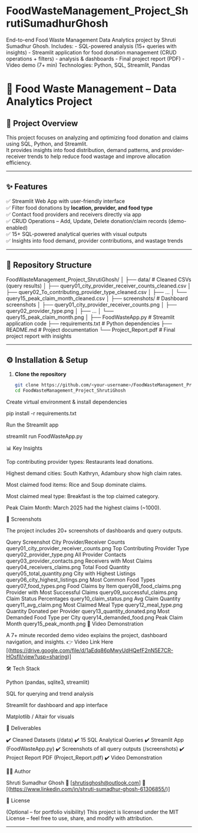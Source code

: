 # FoodWasteManagement_Project_ShrutiSumadhurGhosh
End-to-end Food Waste Management Data Analytics project by Shruti Sumadhur Ghosh.  Includes: - SQL-powered analysis (15+ queries with insights)  - Streamlit application for food donation management (CRUD operations + filters)  - analysis &amp; dashboards  - Final project report (PDF)  - Video demo (7+ min)  Technologies: Python, SQL, Streamlit, Pandas
# 🍲 Food Waste Management – Data Analytics Project

## 📌 Project Overview
This project focuses on analyzing and optimizing food donation and claims using SQL, Python, and Streamlit.  
It provides insights into food distribution, demand patterns, and provider-receiver trends to help reduce food wastage and improve allocation efficiency.

---

## ✨ Features
✅ Streamlit Web App with user-friendly interface  
✅ Filter food donations by **location, provider, and food type**  
✅ Contact food providers and receivers directly via app  
✅ CRUD Operations – Add, Update, Delete donation/claim records (demo-enabled)  
✅ 15+ SQL-powered analytical queries with visual outputs  
✅ Insights into food demand, provider contributions, and wastage trends  

---

## 📂 Repository Structure
FoodWasteManagement_Project_ShrutiGhosh/
│
├── data/ # Cleaned CSVs (query results)
│ ├── query01_city_provider_receiver_counts_cleaned.csv
│ ├── query02_To_contributing_provider_type_cleaned.csv
│ ├── ...
│ └── query15_peak_claim_month_cleaned.csv
│
├── screenshots/ # Dashboard screenshots
│ ├── query01_city_provider_receiver_counts.png
│ ├── query02_provider_type.png
│ ├── ...
│ └── query15_peak_claim_month.png
│
├── FoodWasteApp.py # Streamlit application code
├── requirements.txt # Python dependencies
├── README.md # Project documentation
└── Project_Report.pdf # Final project report with insights


---

## ⚙️ Installation & Setup
1. **Clone the repository**
   ```bash
   git clone https://github.com/<your-username>/FoodWasteManagement_Project_ShrutiGhosh.git
   cd FoodWasteManagement_Project_ShrutiGhosh


Create virtual environment & install dependencies

pip install -r requirements.txt


Run the Streamlit app

streamlit run FoodWasteApp.py

📊 Key Insights

Top contributing provider types: Restaurants lead donations.

Highest demand cities: South Kathryn, Adambury show high claim rates.

Most claimed food items: Rice and Soup dominate claims.

Most claimed meal type: Breakfast is the top claimed category.

Peak Claim Month: March 2025 had the highest claims (~1000).

📸 Screenshots

The project includes 20+ screenshots of dashboards and query outputs.

Query	Screenshot
City Provider/Receiver Counts	query01_city_provider_receiver_counts.png
Top Contributing Provider Type	query02_provider_type.png
All Provider Contacts	query03_provider_contacts.png
Receivers with Most Claims	query04_receivers_claims.png
Total Food Quantity	query05_total_quantity.png
City with Highest Listings	query06_city_highest_listings.png
Most Common Food Types	query07_food_types.png
Food Claims by Item	query08_food_claims.png
Provider with Most Successful Claims	query09_successful_claims.png
Claim Status Percentages	query10_claim_status.png
Avg Claim Quantity	query11_avg_claim.png
Most Claimed Meal Type	query12_meal_type.png
Quantity Donated per Provider	query13_quantity_donated.png
Most Demanded Food Type per City	query14_demanded_food.png
Peak Claim Month	query15_peak_month.png
🎥 Video Demonstration

A 7+ minute recorded demo video explains the project, dashboard navigation, and insights.
👉 Video Link Here [(https://drive.google.com/file/d/1aEdq86pMwyUdHQefF2nN5E7CR-HOsflI/view?usp=sharing)]

🛠️ Tech Stack

Python (pandas, sqlite3, streamlit)

SQL for querying and trend analysis

Streamlit for dashboard and app interface

Matplotlib / Altair for visuals

📑 Deliverables

✔️ Cleaned Datasets (/data)
✔️ 15 SQL Analytical Queries
✔️ Streamlit App (FoodWasteApp.py)
✔️ Screenshots of all query outputs (/screenshots)
✔️ Project Report PDF (Project_Report.pdf)
✔️ Video Demonstration

👩‍💻 Author

Shruti Sumadhur Ghosh
📧 [shrutisghosh@outlook.com]
🔗 [(https://www.linkedin.com/in/shruti-sumadhur-ghosh-61306855/)]

📜 License

(Optional – for portfolio visibility)
This project is licensed under the MIT License – feel free to use, share, and modify with attribution.


---

